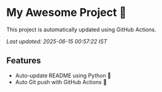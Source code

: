 # My Awesome Project 🚀

This project is automatically updated using GitHub Actions.

_Last updated: 2025-06-15 00:57:22 IST_

## Features
- Auto-update README using Python 🐍
- Auto Git push with GitHub Actions 🤖
